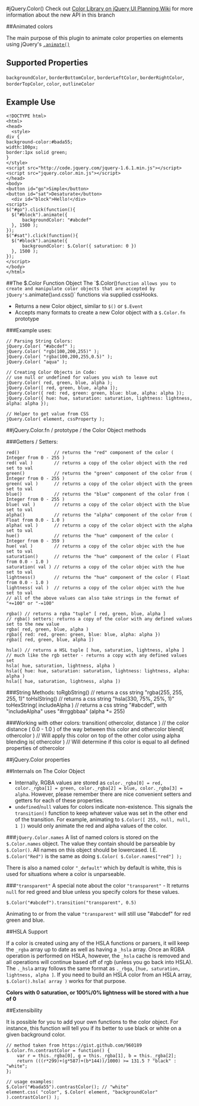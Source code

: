 #jQuery.Color()
Check out [Color Library on jQuery UI Planning Wiki](http://wiki.jqueryui.com/w/page/12137744/Color-Library) for more information about the new API in this branch

##Animated colors

The main purpose of this plugin to animate color properties on elements using jQuery's [`.animate()`](http://api.jquery.com/animate)

Supported Properties
-------
`backgroundColor`, `borderBottomColor`, `borderLeftColor`, `borderRightColor`, `borderTopColor`, `color`, `outlineColor`

Example Use
-------

    <!DOCTYPE html>
    <html>
    <head>
      <style>
    div {
    background-color:#bada55;
    width:100px;
    border:1px solid green;
    }
    </style>
    <script src="http://code.jquery.com/jquery-1.6.1.min.js"></script>
    <script src="jquery.color.min.js"></script>
    </head>
    <body>
    <button id="go">Simple</button>
    <button id="sat">Desaturate</button>
      <div id="block">Hello!</div>
    <script>
    $("#go").click(function(){
      $("#block").animate({
          backgroundColor: "#abcdef"
      }, 1500 );
    });
    $("#sat").click(function(){
      $("#block").animate({
          backgroundColor: $.Color({ saturation: 0 })
      }, 1500 );
    });
    </script>
    </body>
    </html>


##The $.Color Function Object
The `$.Color()` function allows you to create and manipulate color objects that are accepted by jQuery's `.animate()` and `.css()` functions via supplied cssHooks.

* Returns a new Color object, similar to `$()` or `$.Event`
* Accepts many formats to create a new Color object with a `$.Color.fn` prototype

###Example uses:

    // Parsing String Colors:
    jQuery.Color( "#abcdef" );
    jQuery.Color( "rgb(100,200,255)" );
    jQuery.Color( "rgba(100,200,255,0.5)" );
    jQuery.Color( "aqua" );

    // Creating Color Objects in Code:
    // use null or undefined for values you wish to leave out
    jQuery.Color( red, green, blue, alpha );
    jQuery.Color([ red, green, blue, alpha ]);
    jQuery.Color({ red: red, green: green, blue: blue, alpha: alpha });
    jQuery.Color({ hue: hue, saturation: saturation, lightness: lightness, alpha: alpha });

    // Helper to get value from CSS
    jQuery.Color( element, cssProperty );

##jQuery.Color.fn / prototype / the Color Object methods

###Getters / Setters:

    red()             // returns the "red" component of the color ( Integer from 0 - 255 )
    red( val )        // returns a copy of the color object with the red set to val
    green()           // returns the "green" component of the color from ( Integer from 0 - 255 )
    green( val )      // returns a copy of the color object with the green set to val
    blue()            // returns the "blue" component of the color from ( Integer from 0 - 255 )
    blue( val )       // returns a copy of the color object with the blue set to val
    alpha()           // returns the "alpha" component of the color from ( Float from 0.0 - 1.0 )
    alpha( val )      // returns a copy of the color object with the alpha set to val
    hue()             // returns the "hue" component of the color ( Integer from 0 - 359 )
    hue( val )        // returns a copy of the color objec with the hue set to val
    saturation()      // returns the "hue" component of the color ( Float from 0.0 - 1.0 )
    saturation( val ) // returns a copy of the color objec with the hue set to val
    lightness()       // returns the "hue" component of the color ( Float from 0.0 - 1.0 )
    lightness( val )  // returns a copy of the color objec with the hue set to val
    // all of the above values can also take strings in the format of "+=100" or "-=100"

    rgba() // returns a rgba "tuple" [ red, green, blue, alpha ]
    // rgba() setters: returns a copy of the color with any defined values set to the new value
    rgba( red, green, blue, alpha )
    rgba({ red: red, green: green, blue: blue, alpha: alpha })
    rgba([ red, green, blue, alpha ])

    hsla() // returns a HSL tuple [ hue, saturation, lightness, alpha ]
    // much like the rgb setter - returns a copy with any defined values set
    hsla( hue, saturation, lightness, alpha ) 
    hsla({ hue: hue, saturation: saturation, lightness: lightness, alpha: alpha ) 
    hsla([ hue, saturation, lightness, alpha ]) 
    

###String Methods:
    toRgbString() // returns a css string "rgba(255, 255, 255, 1)"
    toHslString() // returns a css string "hsla(330, 75%, 25%, 1)"
    toHexString( includeAlpha ) // returns a css string "#abcdef", with "includeAlpha" uses "#rrggbbaa" (alpha *= 255)

###Working with other colors:
    transition( othercolor, distance ) // the color distance ( 0.0 - 1.0 ) of the way between this color and othercolor
    blend( othercolor ) // Will apply this color on top of the other color using alpha blending
    is( othercolor ) // Will determine if this color is equal to all defined properties of othercolor

##jQuery.Color properties


##Internals on The Color Object
* Internally, RGBA values are stored as `color._rgba[0] = red, color._rgba[1] = green, color._rgba[2] = blue, color._rgba[3] = alpha`.  However, please remember there are nice convenient setters and getters for each of these properties.
* `undefined`/`null` values for colors indicate non-existence. This signals the `transition()` function to keep whatever value was set in the other end of the transition. For example, animating to `$.Color([ 255, null, null, 1 ])` would only animate the red and alpha values of the color.

###`jQuery.Color.names`
A list of named colors is stored on the `$.Color.names` object.  The value they contain should be parseable by `$.Color()`. All names on this object should be lowercased.  I.E. `$.Color("Red")` is the same as doing `$.Color( $.Color.names["red"] );`

There is also a named color `"_default"` which by default is white, this is used for situations where a color is unparseable.

###`"transparent"`
A special note about the color `"transparent"` - It returns `null` for red greed and blue unless you specify colors for these values.

    $.Color("#abcdef").transition("transparent", 0.5)

Animating to or from the value `"transparent"` will still use "#abcdef" for red green and blue.

##HSLA Support

If a color is created using any of the HSLA functions or parsers, it will keep the `_rgba` array up to date as well as having a `_hsla` array.  Once an RGBA operation is performed on HSLA, however, the `_hsla` cache is removed and all operations will continue based off of rgb (unless you go back into HSLA). The `._hsla` array follows the same format as `._rbga`, `[hue, saturation, lightness, alpha ]`.  If you need to build an HSLA color from an HSLA array, `$.Color().hsla( array )` works for that purpose.

**Colors with 0 saturation, or 100%/0% lightness will be stored with a hue of 0**

##Extensibility

It is possible for you to add your own functions to the color object.  For instance, this function will tell you if its better to use black or white on a given background color.

    // method taken from https://gist.github.com/960189
    $.Color.fn.contrastColor = function() {
        var r = this._rgba[0], g = this._rgba[1], b = this._rgba[2];
        return (((r*299)+(g*587)+(b*144))/1000) >= 131.5 ? "black" : "white";
    };
    
    // usage examples:
    $.Color("#bada55").contrastColor(); // "white"
    element.css( "color", $.Color( element, "backgroundColor" ).contrastColor() );
